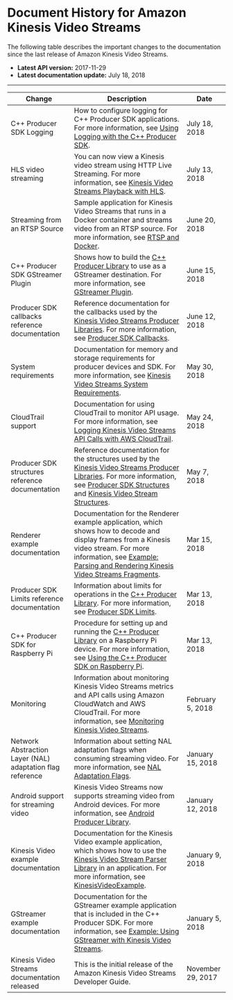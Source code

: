 # Document History for Amazon Kinesis Video Streams<a name="doc-history"></a>

The following table describes the important changes to the documentation since the last release of Amazon Kinesis Video Streams\.
+ **Latest API version:** 2017\-11\-29
+ **Latest documentation update:** July 18, 2018


****  

| Change | Description | Date | 
| --- | --- | --- | 
| C\+\+ Producer SDK Logging | How to configure logging for C\+\+ Producer SDK applications\. For more information, see [Using Logging with the C\+\+ Producer SDK](producer-sdk-cpp-logging.md)\. | July 18, 2018 | 
| HLS video streaming | You can now view a Kinesis video stream using HTTP Live Streaming\. For more information, see [Kinesis Video Streams Playback with HLS](how-hls.md)\. | July 13, 2018 | 
| Streaming from an RTSP Source | Sample application for Kinesis Video Streams that runs in a Docker container and streams video from an RTSP source\. For more information, see [RTSP and Docker](examples-rtsp.md)\. | June 20, 2018 | 
| C\+\+ Producer SDK GStreamer Plugin | Shows how to build the [C\+\+ Producer Library](producer-sdk-cpp.md) to use as a GStreamer destination\. For more information, see [GStreamer Plugin](examples-gstreamer-plugin.md)\. | June 15, 2018 | 
| Producer SDK callbacks reference documentation | Reference documentation for the callbacks used by the [Kinesis Video Streams Producer Libraries](producer-sdk.md)\. For more information, see [Producer SDK Callbacks](producer-reference-callbacks.md)\. | June 12, 2018 | 
| System requirements | Documentation for memory and storage requirements for producer devices and SDK\. For more information, see [Kinesis Video Streams System Requirements](system-requirements.md)\. | May 30, 2018 | 
| CloudTrail support | Documentation for using CloudTrail to monitor API usage\. For more information, see [Logging Kinesis Video Streams API Calls with AWS CloudTrail](monitoring-cloudtrail.md)\. | May 24, 2018 | 
| Producer SDK structures reference documentation | Reference documentation for the structures used by the [Kinesis Video Streams Producer Libraries](producer-sdk.md)\. For more information, see [Producer SDK Structures](producer-reference-structures-producer.md) and [Kinesis Video Stream Structures](producer-reference-structures-stream.md)\. | May 7, 2018 | 
| Renderer example documentation | Documentation for the Renderer example application, which shows how to decode and display frames from a Kinesis video stream\. For more information, see [Example: Parsing and Rendering Kinesis Video Streams Fragments](examples-renderer.md)\. | Mar 15, 2018 | 
| Producer SDK Limits reference documentation | Information about limits for operations in the [C\+\+ Producer Library](producer-sdk-cpp.md)\. For more information, see [Producer SDK Limits](producer-sdk-limits.md)\. | Mar 13, 2018 | 
| C\+\+ Producer SDK for Raspberry Pi | Procedure for setting up and running the [C\+\+ Producer Library](producer-sdk-cpp.md) on a Raspberry Pi device\. For more information, see [Using the C\+\+ Producer SDK on Raspberry Pi](producersdk-cpp-rpi.md)\. | Mar 13, 2018 | 
| Monitoring | Information about monitoring Kinesis Video Streams metrics and API calls using Amazon CloudWatch and AWS CloudTrail\. For more information, see [Monitoring Kinesis Video Streams](monitoring.md)\. | February 5, 2018 | 
| Network Abstraction Layer \(NAL\) adaptation flag reference | Information about setting NAL adaptation flags when consuming streaming video\. For more information, see [NAL Adaptation Flags](producer-reference-nal.md)\. | January 15, 2018 | 
| Android support for streaming video | Kinesis Video Streams now supports streaming video from Android devices\. For more information, see [Android Producer Library](producer-sdk-android.md)\. | January 12, 2018 | 
| Kinesis Video example documentation | Documentation for the Kinesis Video example application, which shows how to use the [Kinesis Video Stream Parser Library](parser-library.md) in an application\. For more information, see [KinesisVideoExample](parser-library-write.md#parser-library-write-example)\. | January 9, 2018 | 
| GStreamer example documentation | Documentation for the GStreamer example application that is included in the C\+\+ Producer SDK\. For more information, see [Example: Using GStreamer with Kinesis Video Streams](examples-gstreamer.md)\. | January 5, 2018 | 
| Kinesis Video Streams documentation released | This is the initial release of the Amazon Kinesis Video Streams Developer Guide\. | November 29, 2017 | 